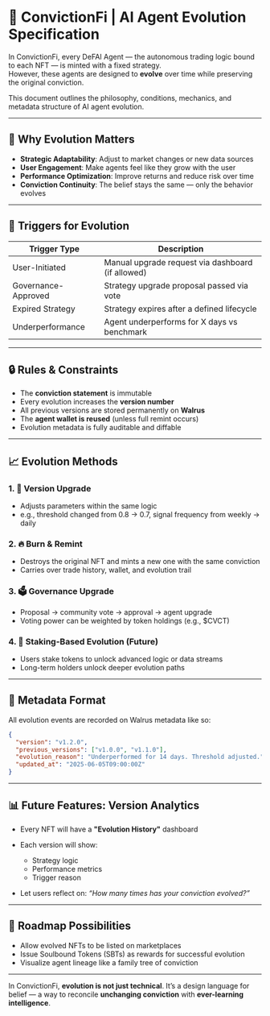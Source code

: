 # 🧠 ConvictionFi | AI Agent Evolution Specification

In ConvictionFi, every DeFAI Agent — the autonomous trading logic bound to each NFT — is minted with a fixed strategy.  
However, these agents are designed to **evolve** over time while preserving the original conviction.

This document outlines the philosophy, conditions, mechanics, and metadata structure of AI agent evolution.

---

## 🧬 Why Evolution Matters

- **Strategic Adaptability**: Adjust to market changes or new data sources
- **User Engagement**: Make agents feel like they grow with the user
- **Performance Optimization**: Improve returns and reduce risk over time
- **Conviction Continuity**: The belief stays the same — only the behavior evolves

---

## 🔁 Triggers for Evolution

| Trigger Type        | Description                                       |
| ------------------- | ------------------------------------------------- |
| User-Initiated      | Manual upgrade request via dashboard (if allowed) |
| Governance-Approved | Strategy upgrade proposal passed via vote         |
| Expired Strategy    | Strategy expires after a defined lifecycle        |
| Underperformance    | Agent underperforms for X days vs benchmark       |

---

## 🔒 Rules & Constraints

- The **conviction statement** is immutable
- Every evolution increases the **version number**
- All previous versions are stored permanently on **Walrus**
- The **agent wallet is reused** (unless full remint occurs)
- Evolution metadata is fully auditable and diffable

---

## 📈 Evolution Methods

### 1. 🔁 Version Upgrade

- Adjusts parameters within the same logic
- e.g., threshold changed from 0.8 → 0.7, signal frequency from weekly → daily

### 2. 🔥 Burn & Remint

- Destroys the original NFT and mints a new one with the same conviction
- Carries over trade history, wallet, and evolution trail

### 3. 🗳 Governance Upgrade

- Proposal → community vote → approval → agent upgrade
- Voting power can be weighted by token holdings (e.g., $CVCT)

### 4. 💎 Staking-Based Evolution (Future)

- Users stake tokens to unlock advanced logic or data streams
- Long-term holders unlock deeper evolution paths

---

## 🧾 Metadata Format

All evolution events are recorded on Walrus metadata like so:

```json
{
  "version": "v1.2.0",
  "previous_versions": ["v1.0.0", "v1.1.0"],
  "evolution_reason": "Underperformed for 14 days. Threshold adjusted.",
  "updated_at": "2025-06-05T09:00:00Z"
}
```

---

## 📊 Future Features: Version Analytics

- Every NFT will have a **"Evolution History"** dashboard
- Each version will show:

  - Strategy logic
  - Performance metrics
  - Trigger reason

- Let users reflect on:
  _“How many times has your conviction evolved?”_

---

## 🔮 Roadmap Possibilities

- Allow evolved NFTs to be listed on marketplaces
- Issue Soulbound Tokens (SBTs) as rewards for successful evolution
- Visualize agent lineage like a family tree of conviction

---

In ConvictionFi, **evolution is not just technical**.
It’s a design language for belief — a way to reconcile **unchanging conviction** with **ever-learning intelligence**.
